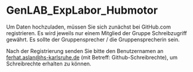 # GenLAB_ExpLabor_Hubmotor


Um Daten hochzuladen, müssen Sie sich zunächst bei GitHub.com registrieren. 
Es wird jeweils nur einem Mitglied der Gruppe Schreibzugriff gewährt. Es sollte der Gruppensprecher / die Gruppensprecherin sein.

Nach der Registrierung senden Sie bitte den Benutzernamen an 
ferhat.aslan@hs-karlsruhe.de 
(mit Betreff: Github-Schreibrechte), um Schreibrechte erhalten zu können. 
